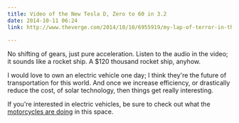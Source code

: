 ```yaml
---
title: Video of the New Tesla D, Zero to 60 in 3.2
date: 2014-10-11 06:24
link: http://www.theverge.com/2014/10/10/6955919/my-lap-of-terror-in-the-tesla-d
  
---
```



No shifting of gears, just pure acceleration. Listen to the audio in the video; it sounds like a rocket ship. A $120 thousand rocket ship, anyhow. 

I would love to own an electric vehicle one day; I think they're the future of transportation for this world. And once we increase efficiency, or drastically reduce the cost, of solar technology, then things get really interesting. 

If you're interested in electric vehicles, be sure to check out what the [motorcycles are doing](http://www.zeromotorcycles.com) in this space. 
